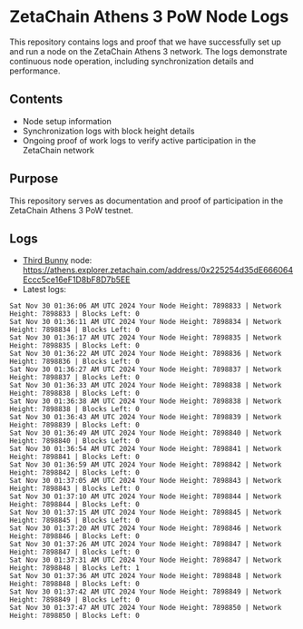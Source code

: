 # ZetaChain Athens 3 PoW Node Logs
This repository contains logs and proof that we have successfully set up and run a node on the ZetaChain Athens 3 network. The logs demonstrate continuous node operation, including synchronization details and performance.

## Contents
- Node setup information
- Synchronization logs with block height details
- Ongoing proof of work logs to verify active participation in the ZetaChain network

## Purpose
This repository serves as documentation and proof of participation in the ZetaChain Athens 3 PoW testnet.

## Logs

- [Third Bunny](https://thirdbunny.xyz/) node: https://athens.explorer.zetachain.com/address/0x225254d35dE666064Eccc5ce16eF1D8bF8D7b5EE
- Latest logs:
```
Sat Nov 30 01:36:06 AM UTC 2024 Your Node Height: 7898833 | Network Height: 7898833 | Blocks Left: 0
Sat Nov 30 01:36:11 AM UTC 2024 Your Node Height: 7898834 | Network Height: 7898834 | Blocks Left: 0
Sat Nov 30 01:36:17 AM UTC 2024 Your Node Height: 7898835 | Network Height: 7898835 | Blocks Left: 0
Sat Nov 30 01:36:22 AM UTC 2024 Your Node Height: 7898836 | Network Height: 7898836 | Blocks Left: 0
Sat Nov 30 01:36:27 AM UTC 2024 Your Node Height: 7898837 | Network Height: 7898837 | Blocks Left: 0
Sat Nov 30 01:36:33 AM UTC 2024 Your Node Height: 7898838 | Network Height: 7898838 | Blocks Left: 0
Sat Nov 30 01:36:38 AM UTC 2024 Your Node Height: 7898838 | Network Height: 7898838 | Blocks Left: 0
Sat Nov 30 01:36:43 AM UTC 2024 Your Node Height: 7898839 | Network Height: 7898839 | Blocks Left: 0
Sat Nov 30 01:36:49 AM UTC 2024 Your Node Height: 7898840 | Network Height: 7898840 | Blocks Left: 0
Sat Nov 30 01:36:54 AM UTC 2024 Your Node Height: 7898841 | Network Height: 7898841 | Blocks Left: 0
Sat Nov 30 01:36:59 AM UTC 2024 Your Node Height: 7898842 | Network Height: 7898842 | Blocks Left: 0
Sat Nov 30 01:37:05 AM UTC 2024 Your Node Height: 7898843 | Network Height: 7898843 | Blocks Left: 0
Sat Nov 30 01:37:10 AM UTC 2024 Your Node Height: 7898844 | Network Height: 7898844 | Blocks Left: 0
Sat Nov 30 01:37:15 AM UTC 2024 Your Node Height: 7898845 | Network Height: 7898845 | Blocks Left: 0
Sat Nov 30 01:37:20 AM UTC 2024 Your Node Height: 7898846 | Network Height: 7898846 | Blocks Left: 0
Sat Nov 30 01:37:26 AM UTC 2024 Your Node Height: 7898847 | Network Height: 7898847 | Blocks Left: 0
Sat Nov 30 01:37:31 AM UTC 2024 Your Node Height: 7898847 | Network Height: 7898848 | Blocks Left: 1
Sat Nov 30 01:37:36 AM UTC 2024 Your Node Height: 7898848 | Network Height: 7898848 | Blocks Left: 0
Sat Nov 30 01:37:42 AM UTC 2024 Your Node Height: 7898849 | Network Height: 7898849 | Blocks Left: 0
Sat Nov 30 01:37:47 AM UTC 2024 Your Node Height: 7898850 | Network Height: 7898850 | Blocks Left: 0
```
